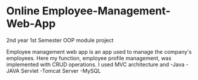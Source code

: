 # Online Employee-Management-Web-App
2nd year 1st Semester OOP module project

Employee management web app is an app used to manage the company's employees. Here my function, employee profile management, was implemented with CRUD operations. I used MVC architecture and
-Java
-JAVA Servlet
-Tomcat Server
-MySQL
